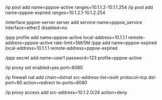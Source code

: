 /ip pool
add name=pppoe-active ranges=10.1.1.2-10.1.1.254
/ip pool
add name=pppoe-expired ranges=10.1.2.1-10.1.2.254

/interface pppoe-server server
add service-name=pppoe_service interface=ether2 disabled=no

/ppp profile
add name=pppoe-active local-address=10.1.1.1 remote-address=pppoe-active rate-limit=5M/5M
/ppp
add name=pppoe-expired local-address=10.1.1.1 remote-address=pppoe-expired

/ppp secret
add name=user1 password=123 profile=pppoe-active

/ip proxy
set enabled=yes port=8080

/ip firewall nat
add chain=dstnat src-address-list=isolir protocol=tcp dst-port=80 action=redirect to-ports=8080

/ip proxy access
add src-address=10.1.2.0/24 action=deny
